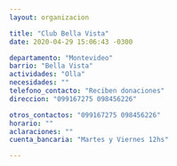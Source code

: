 ```yaml
---
layout: organizacion

title: "Club Bella Vista"
date: 2020-04-29 15:06:43 -0300

departamento: "Montevideo"
barrio: "Bella Vista"
actividades: "Olla"
necesidades: ""
telefono_contacto: "Reciben donaciones"
direccion: "099167275 098456226"

otros_contactos: "099167275 098456226"
horario: ""
aclaraciones: ""
cuenta_bancaria: "Martes y Viernes 12hs"

---
```

